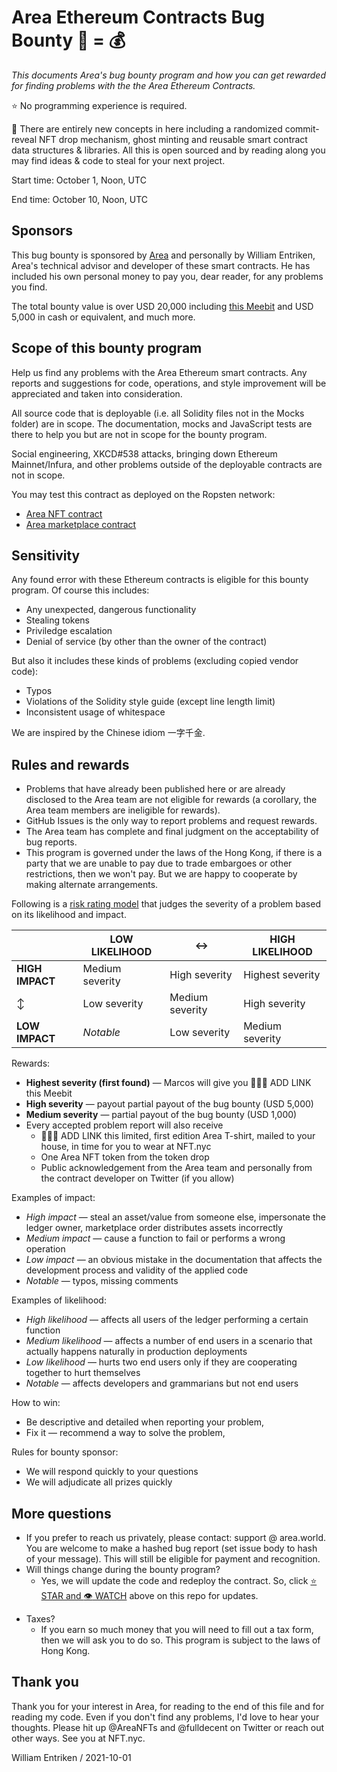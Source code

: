 # Area Ethereum Contracts Bug Bounty :bug: = :moneybag:

*This documents Area's bug bounty program and how you can get rewarded for finding problems with the the Area Ethereum Contracts.*

:star: No programming experience is required.

:rainbow: There are entirely new concepts in here including a randomized commit-reveal NFT drop mechanism, ghost minting and reusable smart contract data structures & libraries. All this is open sourced and by reading along you may find ideas & code to steal for your next project.

Start time: October 1, Noon, UTC

End time: October 10, Noon, UTC

## Sponsors

This bug bounty is sponsored by [Area](https://www.area.world) and personally by William Entriken, Area's technical advisor and developer of these smart contracts. He has included his own personal money to pay you, dear reader, for any problems you find.

The total bounty value is over USD 20,000 including [this Meebit](https://opensea.io/assets/0x7bd29408f11d2bfc23c34f18275bbf23bb716bc7/12398) and USD 5,000 in cash or equivalent, and much more.

## Scope of this bounty program

Help us find any problems with the Area Ethereum smart contracts. Any reports and suggestions for code, operations, and style improvement will be appreciated and taken into consideration.

All source code that is deployable (i.e. all Solidity files not in the Mocks folder) are in scope. The documentation, mocks and JavaScript tests are there to help you but are not in scope for the bounty program.

Social engineering, XKCD#538 attacks, bringing down Ethereum Mainnet/Infura, and other problems outside of the deployable contracts are not in scope.

You may test this contract as deployed on the Ropsten network:

-  [Area NFT contract](https://ropsten.etherscan.io/address/0x6f1cd9616666f27adf50778036c556523b9f75e9)
-  [Area marketplace contract](https://ropsten.etherscan.io/address/0x93635646362f4954c83d86852409f8698fab2901)

## Sensitivity

Any found error with these Ethereum contracts is eligible for this bounty program. Of course this includes:

- Any unexpected, dangerous functionality
- Stealing tokens
- Priviledge escalation
- Denial of service (by other than the owner of the contract)

But also it includes these kinds of problems (excluding copied vendor code):

* Typos
* Violations of the Solidity style guide (except line length limit)
* Inconsistent usage of whitespace

We are inspired by the Chinese idiom 一字千金.

## Rules and rewards

- Problems that have already been published here or are already disclosed to the Area team are not eligible for rewards (a corollary, the Area team members are ineligible for rewards).
- GitHub Issues is the only way to report problems and request rewards.
- The Area team has complete and final judgment on the acceptability of bug reports.
- This program is governed under the laws of the Hong Kong, if there is a party that we are unable to pay due to trade embargoes or other restrictions, then we won't pay. But we are happy to cooperate by making alternate arrangements.

Following is a [risk rating model](https://www.owasp.org/index.php/OWASP_Risk_Rating_Methodology) that judges the severity of a problem based on its likelihood and impact.

|                 | LOW LIKELIHOOD  | :left_right_arrow: | HIGH LIKELIHOOD  |
| --------------- | --------------- | ------------------ | ---------------- |
| **HIGH IMPACT** | Medium severity | High severity      | Highest severity |
| :arrow_up_down: | Low severity    | Medium severity    | High severity    |
| **LOW IMPACT**  | *Notable*       | Low severity       | Medium severity  |

Rewards:

- **Highest severity (first found)** —  Marcos will give you :red_circle::red_circle::red_circle: ADD LINK  this Meebit
- **High severity** — payout partial payout of the bug bounty (USD 5,000)
- **Medium severity** — partial payout of the bug bounty (USD 1,000)
- Every accepted problem report will also receive
  - :red_circle::red_circle::red_circle: ADD LINK this limited, first edition Area T-shirt, mailed to your house, in time for you to wear at NFT.nyc
  - One Area NFT token from the token drop
  - Public acknowledgement from the Area team and personally from the contract developer on Twitter (if you allow)

Examples of impact:

- *High impact* — steal an asset/value from someone else, impersonate the ledger owner, marketplace order distributes assets incorrectly
- *Medium impact* — cause a function to fail or performs a wrong operation
- *Low impact* — an obvious mistake in the documentation that affects the development process and validity of the applied code
- *Notable* — typos, missing comments

Examples of likelihood:

* *High likelihood* — affects all users of the ledger performing a certain function
* *Medium likelihood* — affects a number of end users in a scenario that actually happens naturally in production deployments
* *Low likelihood* — hurts two end users only if they are cooperating together to hurt themselves
* *Notable* — affects developers and grammarians but not end users

How to win:

- Be descriptive and detailed when reporting your problem,
- Fix it — recommend a way to solve the problem,

Rules for bounty sponsor:

- We will respond quickly to your questions
- We will adjudicate all prizes quickly

## More questions

* If you prefer to reach us privately, please contact: support @ area.world. You are welcome to make a hashed bug report (set issue body to hash of your message). This will still be eligible for payment and recognition.
* Will things change during the bounty program?
  * Yes, we will update the code and redeploy the contract. So, click [:star: STAR and :eye: WATCH](https://github.com/AreaWorld/ethereum-contract) above on this repo for updates.

- Taxes?
  - If you earn so much money that you will need to fill out a tax form, then we will ask you to do so. This program is subject to the laws of Hong Kong.

## Thank you

Thank you for your interest in Area, for reading to the end of this file and for reading my code. Even if you don't find any problems, I'd love to hear your thoughts. Please hit up @AreaNFTs and @fulldecent on Twitter or reach out other ways. See you at NFT.nyc.

William Entriken / 2021-10-01
